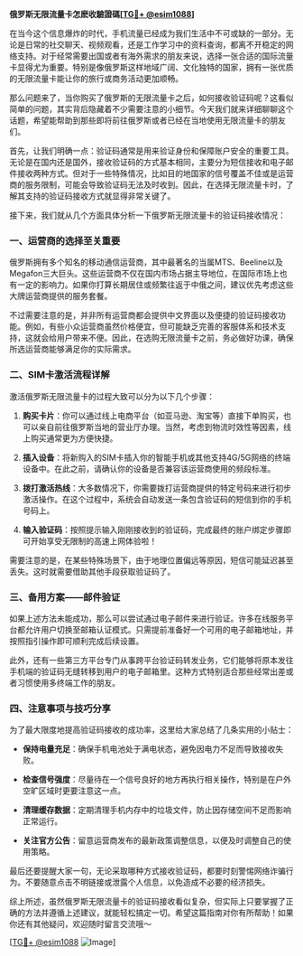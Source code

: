 **俄罗斯无限流量卡怎麽收驗證碼[[TG💪+ @esim1088](https://t.me/s/esim1088)]**

在当今这个信息爆炸的时代，手机流量已经成为我们生活中不可或缺的一部分。无论是日常的社交聊天、视频观看，还是工作学习中的资料查询，都离不开稳定的网络支持。对于经常需要出国或者有海外需求的朋友来说，选择一张合适的国际流量卡显得尤为重要。特别是像俄罗斯这样地域广阔、文化独特的国家，拥有一张优质的无限流量卡能让你的旅行或商务活动更加顺畅。

那么问题来了，当你购买了俄罗斯的无限流量卡之后，如何接收验证码呢？这看似简单的问题，其实背后隐藏着不少需要注意的小细节。今天我们就来详细聊聊这个话题，希望能帮助到那些即将前往俄罗斯或者已经在当地使用无限流量卡的朋友们。

首先，让我们明确一点：验证码通常是用来验证身份和保障账户安全的重要工具。无论是在国内还是国外，接收验证码的方式基本相同，主要分为短信接收和电子邮件接收两种方式。但对于一些特殊情况，比如目的地国家的信号覆盖不佳或是运营商的服务限制，可能会导致验证码无法及时收到。因此，在选择无限流量卡时，了解其支持的验证码接收方式就显得非常关键了。

接下来，我们就从几个方面具体分析一下俄罗斯无限流量卡的验证码接收情况：

### **一、运营商的选择至关重要**

俄罗斯拥有多个知名的移动通信运营商，其中最著名的当属MTS、Beeline以及Megafon三大巨头。这些运营商不仅在国内市场占据主导地位，在国际市场上也有一定的影响力。如果你打算长期居住或频繁往返于中俄之间，建议优先考虑这些大牌运营商提供的服务套餐。

不过需要注意的是，并非所有运营商都会提供中文界面以及便捷的验证码接收功能。例如，有些小众运营商虽然价格便宜，但可能缺乏完善的客服体系和技术支持，这就会给用户带来不便。因此，在选购无限流量卡之前，务必做好功课，确保所选运营商能够满足你的实际需求。

### **二、SIM卡激活流程详解**

激活俄罗斯无限流量卡的过程大致可以分为以下几个步骤：

1. **购买卡片**：你可以通过线上电商平台（如亚马逊、淘宝等）直接下单购买，也可以亲自前往俄罗斯当地的营业厅办理。当然，考虑到物流时效性等因素，线上购买通常更为方便快捷。
   
2. **插入设备**：将新购入的SIM卡插入你的智能手机或其他支持4G/5G网络的终端设备中。在此之前，请确认你的设备是否兼容该运营商使用的频段标准。

3. **拨打激活热线**：大多数情况下，你需要拨打运营商提供的特定号码来进行初步激活操作。在这个过程中，系统会自动发送一条包含验证码的短信到你的手机号码上。

4. **输入验证码**：按照提示输入刚刚接收到的验证码，完成最终的账户绑定步骤即可开始享受无限制的高速上网体验啦！

需要注意的是，在某些特殊场景下，由于地理位置偏远等原因，短信可能延迟甚至丢失。这时就需要借助其他手段获取验证码了。

### **三、备用方案——邮件验证**

如果上述方法未能成功，那么可以尝试通过电子邮件来进行验证。许多在线服务平台都允许用户切换至邮箱认证模式。只需提前准备好一个可用的电子邮箱地址，并按照指引操作即可顺利完成后续设置。

此外，还有一些第三方平台专门从事跨平台验证码转发业务，它们能够将原本发往手机端的验证码无缝转移到用户的电子邮箱里。这种方式特别适合那些经常出差或者习惯使用多终端工作的朋友。

### **四、注意事项与技巧分享**

为了最大限度地提高验证码接收的成功率，这里给大家总结了几条实用的小贴士：

- **保持电量充足**：确保手机电池处于满电状态，避免因电力不足而导致接收失败。
  
- **检查信号强度**：尽量待在一个信号良好的地方再执行相关操作，特别是在户外空旷区域时更要注意这一点。

- **清理缓存数据**：定期清理手机内存中的垃圾文件，防止因存储空间不足而影响正常运行。

- **关注官方公告**：留意运营商发布的最新政策调整信息，以便及时调整自己的使用策略。

最后还要提醒大家一句，无论采取哪种方式接收验证码，都要时刻警惕网络诈骗行为。不要随意点击不明链接或泄露个人信息，以免造成不必要的经济损失。

综上所述，虽然俄罗斯无限流量卡的验证码接收看似复杂，但实际上只要掌握了正确的方法并遵循上述建议，就能轻松搞定一切。希望这篇指南对你有所帮助！如果你还有其他疑问，欢迎随时留言交流哦～

[[TG💪+ @esim1088](https://t.me/s/esim1088) ![Image](https://i.postimg.cc/4NQfJmqS/Snipaste-2025-05-13-00-14-12.png)]